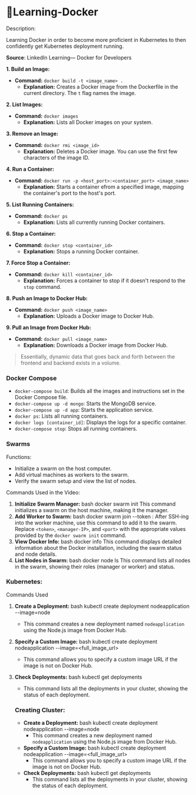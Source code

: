 # 🐋Learning-Docker

Description: 

Learning Docker in order to become more proficient in Kubernetes to then confidently get Kubernetes deployment running.

**Source**: LinkedIn Learning— Docker for Developers 

**1. Build an Image:**

- **Command:** `docker build -t <image_name> .`
    - **Explanation:** Creates a Docker image from the Dockerfile in the current directory. The `t` flag names the image.

**2. List Images:**

- **Command:** `docker images`
    - **Explanation:** Lists all Docker images on your system.

**3. Remove an Image:**

- **Command:** `docker rmi <image_id>`
    - **Explanation:** Deletes a Docker image. You can use the first few characters of the image ID.

**4. Run a Container:**

- **Command:** `docker run -p <host_port>:<container_port> <image_name>`
    - **Explanation:** Starts a container efrom a specified image, mapping the container's port to the host's port.

**5. List Running Containers:**

- **Command:** `docker ps`
    - **Explanation:** Lists all currently running Docker containers.

**6. Stop a Container:**

- **Command:** `docker stop <container_id>`
    - **Explanation:** Stops a running Docker container.

**7. Force Stop a Container:**

- **Command:** `docker kill <container_id>`
    - **Explanation:** Forces a container to stop if it doesn't respond to the `stop` command.

**8. Push an Image to Docker Hub:**

- **Command:** `docker push <image_name>`
    - **Explanation:** Uploads a Docker image to Docker Hub.

**9. Pull an Image from Docker Hub:**

- **Command:** `docker pull <image_name>`
    - **Explanation:** Downloads a Docker image from Docker Hub.

> Essentially, dynamic data that goes back and forth between the frontend and backend exists in a volume.
### Docker Compose

- `docker-compose build`: Builds all the images and instructions set in the Docker Compose file.
- `docker-compose up -d mongo`: Starts the MongoDB service.
- `docker-compose up -d app`: Starts the application service.
- `docker ps`: Lists all running containers.
- `docker logs [container_id]`: Displays the logs for a specific container.
- `docker-compose stop`: Stops all running containers.

### Swarms

Functions:

- Initialize a swarm on the host computer.
- Add virtual machines as workers to the swarm.
- Verify the swarm setup and view the list of nodes.

Commands Used in the Video:

1. **Initialize Swarm Manager:**
bash
docker swarm init
This command initializes a swarm on the host machine, making it the manager.
2. **Add Worker to Swarm:**
bash
docker swarm join --token :
After SSH-ing into the worker machine, use this command to add it to the swarm. Replace `<token>`, `<manager-IP>`, and `<port>` with the appropriate values provided by the `docker swarm init` command.
3. **View Docker Info:**
bash
docker info
This command displays detailed information about the Docker installation, including the swarm status and node details.
4. **List Nodes in Swarm:**
bash
docker node ls
This command lists all nodes in the swarm, showing their roles (manager or worker) and status.

### Kubernetes:

Commands Used

1. **Create a Deployment:**
bash
kubectl create deployment nodeapplication --image=node
    - This command creates a new deployment named `nodeapplication` using the Node.js image from Docker Hub.
2. **Specify a Custom Image:**
bash
kubectl create deployment nodeapplication --image=<full_image_url>
    - This command allows you to specify a custom image URL if the image is not on Docker Hub.
3. **Check Deployments:**
bash
kubectl get deployments
    - This command lists all the deployments in your cluster, showing the status of each deployment.
    
    ### Creating Cluster:
    
    - **Create a Deployment:**
    bash
    kubectl create deployment nodeapplication --image=node
        - This command creates a new deployment named `nodeapplication` using the Node.js image from Docker Hub.
    - **Specify a Custom Image:**
    bash
    kubectl create deployment nodeapplication --image=<full_image_url>
        - This command allows you to specify a custom image URL if the image is not on Docker Hub.
    - **Check Deployments:**
    bash
    kubectl get deployments
        - This command lists all the deployments in your cluster, showing the status of each deployment.
